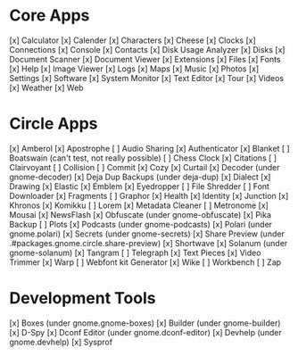 # Core Apps
[x] Calculator
[x] Calender
[x] Characters
[x] Cheese
[x] Clocks
[x] Connections
[x] Console
[x] Contacts
[x] Disk Usage Analyzer
[x] Disks
[x] Document Scanner
[x] Document Viewer
[x] Extensions
[x] Files
[x] Fonts
[x] Help
[x] Image Viewer
[x] Logs
[x] Maps
[x] Music
[x] Photos
[x] Settings
[x] Software
[x] System Monitor
[x] Text Editor
[x] Tour
[x] Videos
[x] Weather
[x] Web

# Circle Apps
[x] Amberol
[x] Apostrophe
[ ] Audio Sharing
[x] Authenticator
[x] Blanket
[ ] Boatswain (can't test, not really possible)
[ ] Chess Clock
[x] Citations
[ ] Clairvoyant
[ ] Collision
[ ] Commit
[x] Cozy
[x] Curtail
[x] Decoder (under gnome-decoder)
[x] Deja Dup Backups (under deja-dup)
[x] Dialect
[x] Drawing
[x] Elastic
[x] Emblem
[x] Eyedropper
[ ] File Shredder
[ ] Font Downloader
[x] Fragments
[ ] Graphor
[x] Health
[x] Identity
[x] Junction
[x] Khronos
[x] Komikku
[ ] Lorem
[x] Metadata Cleaner
[ ] Metronome
[x] Mousai
[x] NewsFlash
[x] Obfuscate (under gnome-obfuscate)
[x] Pika Backup
[ ] Plots
[x] Podcasts (under gnome-podcasts)
[x] Polari (under gnome.polari)
[x] Secrets (under gnome-secrets)
[x] Share Preview (under .#packages.gnome.circle.share-preview)
[x] Shortwave 
[x] Solanum (under gnome-solanum)
[x] Tangram
[ ] Telegraph
[x] Text Pieces
[x] Video Trimmer
[x] Warp
[ ] Webfont kit Generator
[x] Wike
[ ] Workbench
[ ] Zap

# Development Tools
[x] Boxes (under gnome.gnome-boxes)
[x] Builder (under gnome-builder)
[x] D-Spy
[x] Dconf Editor (under gnome.dconf-editor)
[x] Devhelp (under gnome.devhelp)
[x] Sysprof